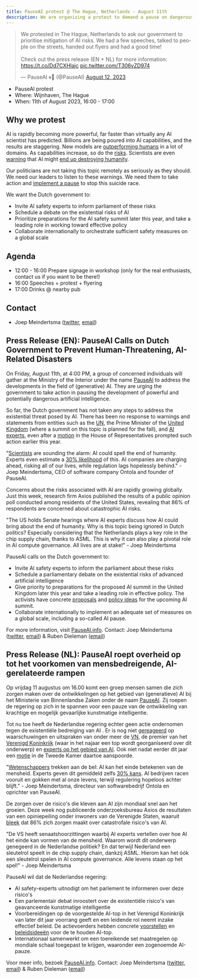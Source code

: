 ```yaml
---
title: PauseAI protest @ The Hague, Netherlands - August 11th
description: We are organizing a protest to demand a pause on dangerous AI development.
---
```


<div>
<blockquote class="twitter-tweet"><p lang="en" dir="ltr">We protested in The Hague, Netherlands to ask our government to prioritise mitigation of AI risks. We had a few speeches, talked to people on the streets, handed out flyers and had a good time!<br><br>Check out the press release (EN + NL) for more information: <a href="https://t.co/Dd7CXHlajc">https://t.co/Dd7CXHlajc</a> <a href="https://t.co/T306vZD974">pic.twitter.com/T306vZD974</a></p>&mdash; PauseAI ⏸🤖 (@PauseAI) <a href="https://twitter.com/PauseAI/status/1690290512643719168?ref_src=twsrc%5Etfw">August 12, 2023</a></blockquote> <script async src="https://platform.twitter.com/widgets.js" charset="utf-8"></script>
</div>

- PauseAI protest
- Where: Wijnhaven, The Hague
- When: 11th of August 2023, 16:00 - 17:00

## Why we protest

AI is rapidly becoming more powerful, far faster than virtually any AI scientist has predicted.
Billions are being poured into AI capabilities, and the results are staggering.
New models are [outperforming humans](/sota) in a lot of domains.
As capabilities increase, so do the [risks](/risks).
Scientists are even [warning](https://www.safe.ai/statement-on-ai-risk) that AI might [end up destroying humanity](/xrisk).

Our politicians are not taking this topic remotely as seriously as they should.
We need our leaders to listen to these warnings.
We need them to take action and [implement a pause](/proposal) to stop this suicide race.

We want the Dutch government to:

- Invite AI safety experts to inform parliament of these risks
- Schedule a debate on the existential risks of AI
- Prioritize preparations for the AI safety summit later this year, and take a leading role in working toward effective policy
- Collaborate internationally to orchestrate sufficient safety measures on a global scale

## Agenda

- 12:00 - 16:00 Prepare signage in workshop (only for the real enthusiasts, contact us if you want to be there!)
- 16:00 Speeches + protest + flyering
- 17:00 Drinks @ nearby pub

## Contact

- Joep Meindertsma ([twitter](https://twitter.com/joepmeindertsma), [email](mailto:joep@ontola.io))

## Press Release (EN): PauseAI Calls on Dutch Government to Prevent Human-Threatening, AI-Related Disasters

On Friday, August 11th, at 4:00 PM, a group of concerned individuals will gather at the Ministry of the Interior under the name [PauseAI](http://pauseai.info) to address the developments in the field of (generative) AI. They are urging the government to take action in pausing the development of powerful and potentially dangerous artificial intelligence.

So far, the Dutch government has not taken any steps to address the existential threat posed by AI. There has been no response to warnings and statements from entities such as the [UN](https://www.linkedin.com/feed/update/urn:li:activity:7075767810336923648), the Prime Minister of the [United Kingdom](https://www.theguardian.com/technology/2023/may/25/no-10-acknowledges-existential-risk-ai-first-time-rishi-sunak?) (where a summit on this topic is planned for the fall), and [AI experts](https://nos.nl/op3/artikel/2012979-wetenschappers-waarschuwen-voor-kunstmatige-intelligentie), even after a [motion](https://www.parlementairemonitor.nl/9353000/1/j9vvij5epmj1ey0/vm1rshv2ulz5) in the House of Representatives prompted such action earlier this year.

"[Scientists](https://www.safe.ai/statement-on-ai-risk) are sounding the alarm: AI could spell the end of humanity. Experts even estimate a [30% likelihood](https://forum.effectivealtruism.org/posts/8CM9vZ2nnQsWJNsHx/existential-risk-from-ai-survey-results) of this. AI companies are charging ahead, risking all of our lives, while regulation lags hopelessly behind." - Joep Meindertsma, CEO of software company Ontola and founder of PauseAI.

Concerns about the risks associated with AI are rapidly growing globally. Just this week, research firm Axios published the results of a public opinion poll conducted among residents of the United States, revealing that 86% of respondents are concerned about catastrophic AI risks.

"The US holds Senate hearings where AI experts discuss how AI could bring about the end of humanity. Why is this topic being ignored in Dutch politics? Especially considering that the Netherlands plays a key role in the chip supply chain, thanks to ASML. This is why it can also play a pivotal role in AI compute governance. All lives are at stake!" - Joep Meindertsma

PauseAI calls on the Dutch government to:

- Invite AI safety experts to inform the parliament about these risks
- Schedule a parliamentary debate on the existential risks of advanced artificial intelligence
- Give priority to preparations for the proposed AI summit in the United Kingdom later this year and take a leading role in effective policy. The activists have concrete [proposals](https://pauseai.info/summit) and [policy ideas](https://pauseai.info/proposal) for the upcoming AI summit.
- Collaborate internationally to implement an adequate set of measures on a global scale, including a so-called AI pause.

For more information, visit [PauseAI.info](http://pauseai.info). Contact: Joep Meindertsma ([twitter](https://twitter.com/joepmeindertsma), [email](mailto:joep@ontola.io)) & Ruben Dieleman ([email](mailto:ruben@existentialriskobservatory.org))

## Press Release (NL): PauseAI roept overheid op tot het voorkomen van mensbedreigende, AI-gerelateerde rampen

Op vrijdag 11 augustus om 16.00 komt een groep mensen samen die zich zorgen maken over de ontwikkelingen op het gebied van (generatieve) AI bij het Ministerie van Binnenlandse Zaken onder de naam [PauseAI](http://pauseai.info). Zij roepen de regering op zich in te spannen voor een pauze van de ontwikkeling van krachtige en mogelijk gevaarlijke kunstmatige intelligentie.

Tot nu toe heeft de Nederlandse regering echter geen actie ondernomen tegen de existentiële bedreiging van AI . Er is nog niet [gereageerd](https://www.linkedin.com/feed/update/urn:li:activity:7075767810336923648) op waarschuwingen en uitspraken van onder meer de [VN](https://www.linkedin.com/feed/update/urn:li:activity:7075088560508284928), de premier van het [Verenigd Koninkrijk](https://www.theguardian.com/technology/2023/may/25/no-10-acknowledges-existential-risk-ai-first-time-rishi-sunak?) (waar in het najaar een top wordt georganiseerd over dit onderwerp) en [experts op het gebied van AI](https://nos.nl/op3/artikel/2012979-wetenschappers-waarschuwen-voor-kunstmatige-intelligentie). Ook niet nadat eerder dit jaar een [motie](https://www.parlementairemonitor.nl/9353000/1/j9vvij5epmj1ey0/vm1rshv2ulz5) in de Tweede Kamer daartoe aanspoorde.

"[Wetenschappers](https://www.safe.ai/statement-on-ai-risk) trekken aan de bel: AI kan het einde betekenen van de mensheid. Experts geven dit gemiddeld zelfs [30% kans](https://forum.effectivealtruism.org/posts/8CM9vZ2nnQsWJNsHx/existential-risk-from-ai-survey-results). AI bedrijven racen vooruit en gokken met al onze levens, terwijl regulering hopeloos achter blijft." - Joep Meindertsma, directeur van softwarebedrijf Ontola en oprichter van PauseAI.

De zorgen over de risico's die kleven aan AI zijn mondiaal snel aan het groeien. Deze week nog publiceerde onderzoeksbureau Axios de resultaten van een opiniepeiling onder inwoners van de Verenigde Staten, waaruit [bleek](https://www.axios.com/2023/08/09/ai-voters-trust-government-regulation) dat 86% zich zorgen maakt over catastrofale risico's van AI.

"De VS heeft senaatshoorzittingen waarbij AI experts vertellen over hoe AI het einde kan vormen van de mensheid. Waarom wordt dit onderwerp genegeerd in de Nederlandse politiek? En dat terwijl Nederland een sleutelrol speelt in de chip supply chain, dankzij ASML. Hierom kan het óók een sleutelrol spelen in AI compute governance. Alle levens staan op het spel!" - Joep Meindertsma

PauseAI wil dat de Nederlandse regering:

- AI safety-experts uitnodigt om het parlement te informeren over deze risico's
- Een parlementair debat inroostert over de existentiële risico's van geavanceerde kunstmatige intelligentie
- Voorbereidingen op de voorgestelde AI-top in het Verenigd Koninkrijk van later dit jaar voorrang geeft en een leidende rol neemt inzake effectief beleid. De actievoerders hebben concrete [voorstellen](https://pauseai.info/summit) en [beleidsideeën](https://pauseai.info/proposal) voor de te houden AI-top.
- Internationaal samenwerkt om een toereikende set maatregelen op mondiale schaal toegepast te krijgen, waaronder een zogenoemde AI-pauze.

Voor meer info, bezoek [PauseAI.info](http://pauseai.info). Contact: Joep Meindertsma ([twitter](https://twitter.com/joepmeindertsma), [email](mailto:joep@ontola.io)) & Ruben Dieleman ([email](mailto:ruben@existentialriskobservatory.org))
